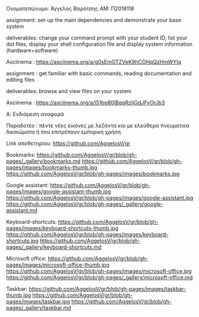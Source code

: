 Ονοματεπώνυμο: Άγγελος Βαρότσης
ΑM: Π2018118  

assignment: set-up the main dependencies and demonstrate your base system

deliverables: change your command prompt with your student ID, list your dot files, display your shell configuration file and display system information (hardware+software)

Asciinema : https://asciinema.org/a/g0sEmGTZVeK9hCOHqQzHmWYIq


assignment : get familiar with basic commands, reading documentation and editing files

deliverables: browse and view files on your system

Asciinema : https://asciinema.org/a/l51bp80lBqqRzIjGdJFvOrJb3

A: Ενδιάμεση αναφορά

Παραδοτέο :  πέντε νέες εικόνες με λεζάντα και με ελεύθερα πνευματικά δικαιώματα ή που επιτρέπουν εμπορική χρήση

Link αποθετηρίου: https://github.com/AggelosV/gr

Bookmarks:
https://github.com/AggelosV/gr/blob/gh-pages/_gallery/bookmarks.md
https://github.com/AggelosV/gr/blob/gh-pages/images/bookmarks-thumb.jpg
https://github.com/AggelosV/gr/blob/gh-pages/images/bookmarks.jpg

Google assistant:
https://github.com/AggelosV/gr/blob/gh-pages/images/google-assistant-thumb.jpg
https://github.com/AggelosV/gr/blob/gh-pages/images/google-assistant.jpg
https://github.com/AggelosV/gr/blob/gh-pages/_gallery/google-assistant.md

Keyboard-shortcuts:
https://github.com/AggelosV/gr/blob/gh-pages/images/keyboard-shortcuts-thumb.jpg
https://github.com/AggelosV/gr/blob/gh-pages/images/keyboard-shortcuts.jpg
https://github.com/AggelosV/gr/blob/gh-pages/_gallery/keyboard-shortcuts.md
 
Microsoft office: 
https://github.com/AggelosV/gr/blob/gh-pages/images/microsoft-office-thumb.jpg
https://github.com/AggelosV/gr/blob/gh-pages/images/microsoft-office.jpg
https://github.com/AggelosV/gr/blob/gh-pages/_gallery/microsoft-office.md

Taskbar:
https://github.com/AggelosV/gr/blob/gh-pages/images/taskbar-thumb.jpg
https://github.com/AggelosV/gr/blob/gh-pages/images/taskbar.jpg
https://github.com/AggelosV/gr/blob/gh-pages/_gallery/taskbar.md
